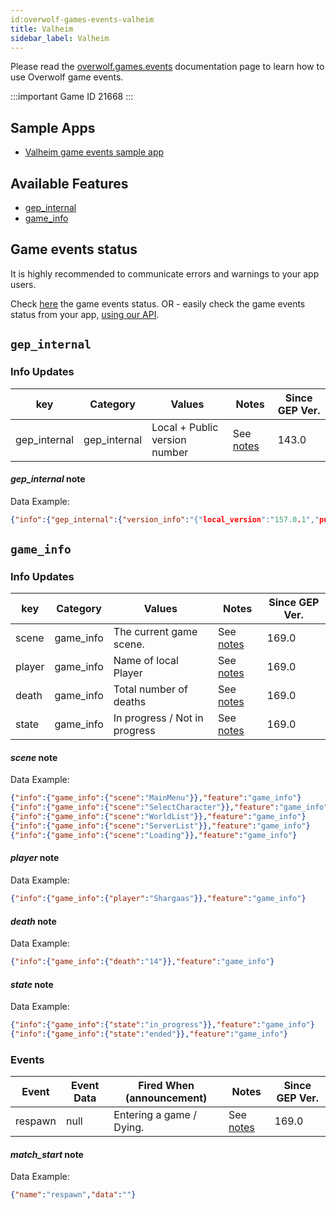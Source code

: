 ```yaml
---
id:overwolf-games-events-valheim
title: Valheim
sidebar_label: Valheim
---
```


Please read the [overwolf.games.events](overwolf-games-events) documentation page to learn how to use Overwolf game events.

:::important Game ID
21668
:::

## Sample Apps

* [Valheim game events sample app](https://github.com/overwolf/events-sample-apps)

## Available Features

* [gep_internal](#gep_internal)
* [game_info](#game_info)


## Game events status

It is highly recommended to communicate errors and warnings to your app users. 

Check [here](../status/all) the game events status. OR -  easily check the game events status from your app, [using our API](../topics/howto-check-events-status-from-app).

## `gep_internal`

### Info Updates

key          | Category    | Values                    | Notes                 | Since GEP Ver. |
------------ | ------------| ------------------------- | --------------------- | ------------- | 
gep_internal | gep_internal| Local + Public version number|See [notes](#gep_internal-note)|   143.0       |

#### *gep_internal* note

Data Example:

```json
{"info":{"gep_internal":{"version_info":"{"local_version":"157.0.1","public_version":"157.0.1","is_updated":true}"}},"feature":"gep_internal"}
```

## `game_info`

### Info Updates

key          | Category    | Values                    | Notes                 | Since GEP Ver. |
------------ | ------------| ------------------------- | --------------------- | ------------- | 
scene        | game_info   | The current game scene.   |  See [notes](#scene-note) |   169.0       |
player       | game_info   | Name of local Player      |  See [notes](#player-note)|   169.0       |
death        | game_info   | Total number of deaths    |  See [notes](#death-note) |   169.0       |
state        | game_info   | In progress / Not in progress | See [notes](#state-note)|   169.0       |

#### *scene* note

Data Example:

```json
{"info":{"game_info":{"scene":"MainMenu"}},"feature":"game_info"}
{"info":{"game_info":{"scene":"SelectCharacter"}},"feature":"game_info"}
{"info":{"game_info":{"scene":"WorldList"}},"feature":"game_info"}
{"info":{"game_info":{"scene":"ServerList"}},"feature":"game_info"}
{"info":{"game_info":{"scene":"Loading"}},"feature":"game_info"}
```

#### *player* note

Data Example:

```json
{"info":{"game_info":{"player":"Shargaas"}},"feature":"game_info"}
```

#### *death* note

Data Example:

```json
{"info":{"game_info":{"death":"14"}},"feature":"game_info"}
```

#### *state* note

Data Example:

```json
{"info":{"game_info":{"state":"in_progress"}},"feature":"game_info"}
{"info":{"game_info":{"state":"ended"}},"feature":"game_info"}
```

### Events

Event  | Event Data        | Fired When (announcement)           | Notes      | Since GEP Ver. |
-------| ------------------| -------------------------------------| ---------- | --------------|
respawn | null      | Entering a game / Dying. |See [notes](#respawn-note)     |    169.0      |

#### *match_start* note

Data Example:

```json
{"name":"respawn","data":""}
```

